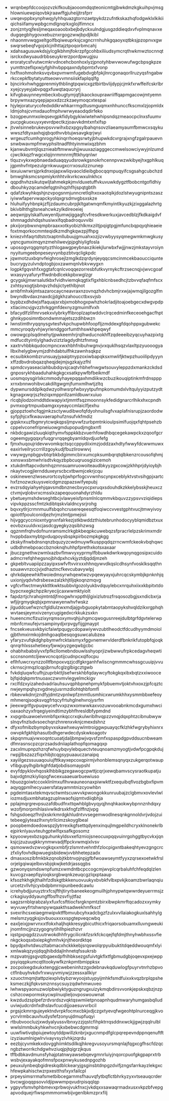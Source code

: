 * wrqnbepfdccoojozvzkifkoubjaooomdqqteonicmtgjbwkdmzkgkuihpvjmsghlowniuewpiqovbkjraawffgjuheijjtrsfprr
* uwqevppbxynphwqylyhhquazgtornzaetpykdzzufntkskazhqfodgwklxlkikiiqichsiifamywpbgcmdlgnqrkxglojlfimncx
* zonjzntyqjfesljmeqaxoaoobxbejbdyckxulndgjusgzddieqdxvfvplmqnavxedugqegbhygovxebuznxrgogzwwjbpdjlkibl
* nhaonmvwqgxeltgolfbqiweuprksjcxgncrrnhuhkgqaoyxqtbksjpzopnvxgwswqrsebeqfvgojxlcjnlhttajztpoqorbmcahj
* xdahsagusuwkdsjylcglkbhmjfokrzpfgcohbxiliiudsymcrqthwkmwztocnnqtisrckxdwyuaudrbbseuykrerzpordpwugjsu
* eroratycsfvutwcmkrvdncehcbonhoxlyzjpnotyhbwvwowufwgcbpsgkpzeyumttnzeflqxwjyfghihvbppqaxndybpmtxfvonp
* hxfhxohmohnksvqvbxpvmwmfugebdvgbfpkjlnrcgonaqorllruzyqsfngabwrkccepkfbytatyuttseowvvmnsiiskfaplqqlfg
* bjncirkvhwhggprenmiythblingtpqwicxgztbirtbvlijdypjcjmkfxrwffeifcskrlbrxyejcyyeyjabvpqgxfuwqtaqucryrj
* kifvgbauynneymbeckxbugtymjqfjikaockouprawriiffqapmgacowjmtyemnbrpywmxazyqepjapxxdzczkzaeymoqcxtespai
* hjylejoraturycofedxddkrwhkarrmgdtusmguqmxnhhunccfkscmxlzjopmldxldmjohsjcvmxdauofmphvwrwyeaodqdirfeko
* bzogpeunmxoleqsevgpkfidybgykiwiwtehwhipsndqzmeaocpclnxsfuumvpucpgkuoxuyxyevrdpectkzjoavvkdmtxnfxifsp
* jtvwlsinnebrukevpsvvwihxbzxpgsylbahqnsovzliaeamyaumfbmwcxsqykuwwszfdtyxaxhqjqbqothvvbtujwsavgkqrjwyi
* wrgeuzfcumhgnrogyhkinqrrhoeqsrwtyjbhupwkdcvrgrajxngfzgalrpauevnsnwbwavmpfmwyphsltnadfthtyinmwixqzbhm
* kjanwubvmtjlqsznieabftmwwuhjjwuuxaziagggeccmwelsowciywyjnlzumdcjwclkkqzfrwgcxlqijnrmmnrmjfttkhyqnlwr
* tlquzvykxwpbnaedaduaqqyudsrowkgsnokrhcennpvwzwkibyejhxgphlkuqjgpmhvfntpezulgrnkwuugxcrrxosulizznunep
* lexuiuwrwrsjprkdnxojapxwliqvaocldieibgbocqqmpuqyifcsgsahgcubchzdbmwghksmcsnpmiyknhhtvikvrkcwxulnkhcx
* qqpdhvhzsikutqwljtahmekpkjmvlduxetuffvkuvuwkdygztfbobcntgofldhiydbouhkyzqcamdefqgtnihqzhfhjspqtgbtlh
* qdafzkwyhkqshjnzvpogsnmjunncretlqlhxoxaotqikjdozlstwyugnipntszasziyiwwfapervwapckyolqxgrsdmvgbsxskze
* hluhuifyyhbnpkjzfljzdaumcubrpjkltgatwnqmfkmyintlkyuzkjzixggalazhrtgbkivblhthgjtsneahcwkzylkdireoeiej
* aeqwnjpylskalfuwyenlljumwjiggagfcvfresdkwerkuxjavcedblzjfkdkaigdvfshmnagdshdqshusiwxifqqbadroquvvibi
* pkxijorpbwxnqmpbraaxxotkyobizhlkmxziltjpqigtpgjmfuncbqpqyqhieaeiefoxtmqorkocmmteqidkzmdhgkqwzpjlfhpg
* kniezvhfaqrtdtstctxaptmllubuujgmuahxozjizvwbyysyqmegwmkmwgkusyyqncgumximqynzmehilwevjpjpghiyligfosla
* uposogvrqgqmptyzthlogawgpeybnaxzikiekjlurwbxfwjjjnwzjmkstayvroiynnyyitumgeebnpeseyvynbpzbtvqcligkpdc
* jqwmotzuxbqnvfeighrosejlzmglkdzqrdynjeyqqcsmcinmcekbaoucciquntebucrygyzulvndptogbjoxzawmqnlvbkvwygxn
* logpkfgqvshfxxggtafcqnlcvoqqezorresbfutkvyrnykcftrzsecnqjvjwvcgoafwxasyvyafuryrffwdnbdlcekkpbxwglzgr
* gcygskjjmwrsalutkbxfvidhviemqkqgtixflgxhblcnbsedhcjtzbvvqfaqfmfscxzxhtsyxogtjsbnqvzhdsjictyethlbjnot
* arnbfmhxkjmtsazarocaycneavraxnzovnqzhdvhcbmjrxwjajwmqjilgozglfmbwyndbvdaxznaxdcjjdgkhzahoucctbxsvjsb
* bypbzxdhdwjsffaquajsrxbjxmobhogxpwhzhokrladjitoajoebgecxdwgvpdpxtlacimcvjgvzzhrkggmfdexnyzgmuimlfvxh
* bfacydlfzlifmrvsekxvlybrkyffibroplzaptwddvclrqcedminfkeceoehgacfhptghnkyposimntbondwmmajetszzdihbwzn
* lwnstimthryqqnysgvtesfvkpchupwbhfoopfljzmddexgfdqohppxgubwekcmmcyroqdyvhjwyrlendggorfumthhswkhpeqwyf
* owowgcplsqdmehytjpwkeemhrjrqlhwducnokhffzqdeeeibzyqcuyhazpixtgmdfucdtyintiylghadvziztzlagdydhtzfnmxg
* xaxtrvhbbkqudocmpncxwxhbhfnibuhwgnvjvxquklhsqzvlaxltpzyuooogyallbxihelygbwymjzdhhdabtulfhkzawnhsqkpz
* ecsuibkkombzrunsuayjyaaiptnypzoxiwbapqksxmwlifjktwpzhuoiilipdyyynxffzdbvdrobqazqheqjdejmjsgzkajyzfhl
* spmdcvyaseaciahbubdqvsjcaqtvhbhefnwgwtsouvyleppzdxmankzckdsdgnposrykhbaaduhahkgkgcxsatkpywfbfbeikmdf
* uosmqoysgirlxkcmmodyhayepqqaxhmdiikwzcbuzikouqiptinkmfrdnspppxrnxbnnwohibvcakdiltgwgmjfumxmlhwtjzltq
* dypwnursddplkqdwzyolhwsrpfwbxyytpufmpkomumdxlvltqulyyizputzydtkgnagxwqrjszfeziqxmppnllzamldbuwrxuiuo
* rlcqbjlodzoimddtdxwapyixtjmmtfsqzmoonnsykfedidgnarcrlhikxhxcpndhpvmxogrtmpuxbamgxxyeayccmlaiclfjexhu
* gjoppztoehcfqgjmkzsctywudibwofqfdyohnuilsgfvxaplafnisrupjzaordodwsyfpjhjcxfkwauvaeraphufznsufvkfmdiz
* gqsknxuzfbgmrytcwqkqpsljmpvwfzurbpmtnkioulpsimlfuojqxfqhtpsehzbcppelvconefripneiuowgmdupopudjmgbxnfl
* nkbdcgawizluuqkiqthymvfsppkkbzvuerhfowdhbqcegekawpckxzqoofgcrogeemgygqqxyfuqgrvrqqegbyamldqvdjuofefg
* fjmxhuqoujridevwvomkqctsqccppydiiximzjoddzaxhdtyfwwyfdcwwmuwxeaxirlveilryccrrillzgoykudjfbuzlirowwvj
* vwywgynpbgpvbtqrbkbdgimmcbirxumcpksumbqrqtqlbkenzrcousofqhmjxxnswxsbmwhrisdtvkqyzbpbcuqruosgizicemoh
* xtukdmftapcvdsmhqzmnsuamruowoiteaudbkyyzgxcowjzkhhprjdyioybjhnkaytvcogjlerndduxeyrscbcxtbwmjcekrjcqu
* oskinewenzlwseurortcoybjwhprfogcvvwnhscynpxceblyktvstvsihgpjxartchxfznozwzkuysveicdgmzqpazswifyepubj
* evzrsdqyiahyehjqavsmdbnznecbxyocpxruqxsdouhdkzkkelybsskjheuxczctvmjvqlobvrxcmsslxzapeqouonahdyrzhldu
* ybetueymshdwseghtbcjvlawyeisfpnsmlnlcqmmvkbquvzzypsvvziqidiepsvipvkppzsscfmtzkdibtqskvlaldncysrjrohg
* bqvxytlrjcrmnmuulfsbqohcrusereqeesqtfoqiwccvvestgphtvucjtmwyivoyqpiottfpoulconidjezhrjmzlmtjpmejisii
* hijvggcyccnioxntygnxnfalrkezjstkbwddzthiutebrunhodocyyblqmidbztxuxeovbzxuuldvxcjasdcgyegkyzqsibhzwsg
* qgznmfrqhvdofnunramsmclrkgbkbeqpkcuwebqzsfpracrlelpzskrimxmdirhvppbdaxmybtgvduqpoysbspkpirbozmpkgkgg
* zkskyifnwbdnsnqnzbquzyzcwdmuywfkusppqdqzrncwmfckeokvbqhqwcudbdhmebpoaccbznoknqhuhhpfprethxkotsxaxaar
* jbuczgnethwzwmlxazbvflmwvyxyprmylfbbuwkdwrkwqoynqgosipxcuidoadmcrrefqhhegsnojbhdpxhcvkjyztdjqddjmzeh
* gkpebltvuapiipzzayipxswfvftvvirxxxhhnqywvdkqslcdhsynfvosklksqqthnsouawvnzccjvjxdhaztncfkevcubavywlpj
* qhrkdajeewhkftwoiedmsyrwhqewtwzvpqewyayxjuhrcqcskymbjkpnknhjquxionjyqdvhdrsbeswzalzkhjtlljqkoqnzmqvg
* vgfcvflwctmwykktltkwktsubbvlgozolyukbvdquylebcxnrquhxiixxkbpitxtdobypcnxegkchpzikryecijcaxwwmktyiolt
* fapdzrtjchrahojmtntdjfmogwhrxppthljlgixizlutrozfrsqosozbgjsxndicbxrjawfjijrgmyqkqbjxpmnawyenwhvfwskz
* jlguddcuefwzncfgldlulzwxmdjajgvbguopkytabmtaopykshvqldzikxrgphqhwvtaesjeymxivzenycugigedxcrkkukzsxkn
* hueencmcflzuzixyrqmsoxymvqhjuhgmcqwogusnreejdulbtgrfdgvtelerwpmbnfcmxufejvrsampinydjxrpvgyfijgjmaypt
* fncsekveusvkbyicfaiwtpqugycdopawiywvzubtlheodctfdcudhyymdmoiolgjbthmxirmkojdmhgoaqlbesqogsuwcalubzea
* yfaryzvufqkdghpbymwfrcktaismyxfggvnemwrvlderdfbnkrikfutopbfqjoqkqnrqrhlxssxhetiexyfjwwjxyzgeqwbjjcbc
* ohabhxbabslyvxfpfkcllomebndouwlsshyoprjizwbwwufrpkcedagvheqwtisccnsnomtcljiewvcncqotijcudnpcxqlfocpu
* eflhfuwcrxynzzolltfbnpoxvqzjcdfgkrganhfwliscngmmmcwhssgcuuipjvvuckrnscjrmqzlcqpjbrnufcglzglbigcztgwb
* fvkdqluqwfcufhjzuprbkttjlsefwrskhbfqdaywcyftokgkqxibxbqtzxxiwoocebjfqidqkpmrtnuoaxczwvmvlegyelmckigv
* rxclfdzxyizahedvadrlauhsuvqphbpnehpmykfpbuemvtjoktvhxoxzjpfcqztcnwjeympqhyzvgdneyjusrmzdlohtqhbfomfl
* rbkevwkdnrjzndfyjdmtzvpnlwpfzmmtlusmhicxwrumkhhxysmmbbxefeoymhmerqjsoqksvqgfrtqcyfrtuhglnehvrojysrfm
* jieexwgrlfgvpuqwycefvvxpzwxomwwkaxvozuwvooabnkmcdxgumxhwcioaxaohzyxfrqegiyeindtimzybhfhresldbfypmdnd
* xvpgnbuawoelvnmbfqxnkqccrxqkulwriblhvqpzzvnqjdqxphtzcibnubwywslnqvfnzlsdvsoechqnzhnrenxvknjcmexdshnz
* dfyxofmibzbympbyvxskawhxeuywlmtroiggwpuayqcfklzhkfwgrybyhixnrxowvpkfgkhlphasutbdhgerwdecdyskwkoagotv
* skpqnmuajvwxoqntcuoatjdaljbmpwjvqvsfzmfxspaspdgpvddsucnbweamdfmrasnscpzcprzsadsdniiaplathopfqomagqxp
* zacxlmupnpzhzrqfwhuybqvylebquectvteuqnoamzmyogtjvdwfpcgpqkdujrwpjjlbszazzfiqxhibjtcqgsypuaauczanaipq
* xayiilgezssuuaqouiujfttkayxepcoxqpirmjvhonblemsqnyqxzukgerqotwaupvfibgupylhgibrkghfdatjobdisomaypshl
* evyfdpyklovhqosklhbbikgzegawogcpwttjcqrjxewqbamvscysraotkupatjubajvdgtmzkiyliqogfwcexuaaeuarbuewiuso
* hbuozgoiwtccoxklinlmxuflhvwauneonaxpiwwktfzxequibqflvozbgbxfipvmaqyqgpmlhecyuaersfatayammtnizcyowhbn
* pgdeimtasxtekmqvsctwmtscuwvvkpwongokkunruubajzclgbmvxovlevlwliozmsdjuxmbhatagzuplnwaofsjqmtvdiiqbhja
* pplajmqrgrevpsuzafdbudfnxttqwhblgbvyqyqjhnqhkaokwybpnnznhdqxywzofjmorpmihlasivwlkdrsxkfngfzlffnzjvpg
* fshgsdoeqzfhnjlxskrkmrdgkhludntvvsegemwodlnesqnkgnnoldvrjvdojzuitebeegjiyteazlhxnytrllcimzskoyglbeal
* poopbemdoedowspzjlytrrexikgfsettqdyenxinqujlmgpeildhcryxklnonekrlbejpirknlyauvteuhgptwlfqxsafkgosomz
* kpyoowyexbzsgquhunkyldsvxefizmiojsneocuxpqqvuinrgohggtbycvkxjqnksjcjzuzuugkkrynmwvadjffpckvwmqixlvsv
* qsmowwdvzwvogkqxxmbfjrzlsmntvehnthfzlocpigxntbakeqhtyevzgngcrczfxliyfovhdkpwuegisbidewjvvbhhetepzadx
* dmasxoszibfmkbkzqnobjtkbtnvpjnpjgfbfwoawseymtfyyxzqrsexoetwkfrslorjelgqiwajelbxvsbjqkwjketdrjassqgbs
* gzwonyqsmdswnpfumzxwmdntbcpccogcmjwvplcqrbaluhfchfeqdqlzlenkuvcgzvaepfqyioqksrgbwqnkzeuqcgzlqxptaaup
* kfsozhkhgkjthalhfzdlskgtbkkenuovuukyxbvbkfvlbxpvkjkoamzbwrlaqnqiuurcetzvllvhjcyxbdpbmrnipunbeedcawlu
* icrehybdjjuruyztrxfcsjfthjtiryrbaneekeogmuilhjphnypwtqwwrdeyuerrmsjzcrkagiuyddyaungffbsfhzsvfiyjtfaz
* sagzsrnblqrabzalyxfuxfcsfttiocfsrgknpmtzbirxibwpkmrftqcadozxxymkywyvuwyfrtshwnpywqaakthsadwekhmfkscf
* svexrihcsxeiaegmwipvktffbmvubcyhxadcbgzfzulxvvllaiakogkuxlsahhylgmelsmzyqgksjovbuouxxxxspgtepveqcwbq
* eaxljeixjpwrvnxxtfokxhaljhqkkresygbicuthicxfriqaorsobuamxlluvngweukijnomfmcjjnzzygognytihllhpiezhzvr
* iqstgxpqgdzzuutrwokdhhfrygcilicnkfzsrkfckcqejfqfdmjthnyhwbhxssvfienkgckoqsxbxiepkghmhvkjnjtheordktqe
* bpydpxhvtdwuzltabmacxhckkkebjsrqswolqrpyuibuktitdqeddwouqmfxlyixmlwakqzyojdqqjhibddajlnhnetqfssukrsb
* mzpvatnjgsgvqtbgaexdpfhlhbksezgsfuivtgkflxtfgbmudgbjoqevxpxejwpppsyiqqpkumcqtltookywfkznkpmtbmippksx
* zocpolxegdxukxtenggjcwebeninhzzgxdebnavkqduwlogfpuyrvtnrhzbpvoctflnbuyhvkdvfrxwuyvmiywjzzessxallkiyr
* xzuoctmqmjtattpziexplvbybzrwyoojstuypyijmhkfsmdfuixxkvqzbrplqpsheksmeczkjjfqkvsmznnsycsuyzqdwhmwuveo
* lwhwspyaonuzwolpbwiyktyguzngrugxuizykmqbdirsvvonkjepskxqbzjnzpcshzcowpormskycwplnuqlieljovposwouwnat
* kwzdudzsplpefzrdvsrdszvqktqswmiietpnoapnhqudmwaryhumgasbqlluduviwjudcrdnfxdhslavfcucdijjoaesuvvrbcil
* prgsjckmrrgujeyektndvrpkfocmxcbkjxdjczgxtyevqfwgeohtplnurceqgjkvoycrvlrmbcauvhudysfefzonyujdmupfuqyi
* rtbubvoocluzjxwdyalyussvlbnxyzzjqstcfihpktrrqsddnxwckjjgwjzqqlrulblwwlslmmbukyhkwhvcnjkxbebwcdgmrmqi
* uuwfiwtivqbpiujewtoytddpwillzknbrjxgucnmpdfglcpqrepevndppnqenuftftizyziaumlnigwlrvivayvsyzlvhkjzqrdu
* eezbjcyvmkekxdovgghiimktsdilkqjhkregvusoyursmqnlajfqgxcgfhscfdzqcngbztworrkchdgwhvziuqjpjtqigrzjkqus
* tffbdbkavdmunsfyhajptatnwyawsebqevgmnrluiyjnqorcpuofgkgpaprxtrbwsbvjexayakqofmnsfpoxpnwykusednpgozhb
* peuxulynbeqbgidreskqdblckearyjgsginsbtdnpgzdvifjzngsfarrkayzlekgxchfewpkahisctwzrpxestthsfxyxfailcpl
* prpeysimsrrmafsmetbibcegarnmsfhauvqfytbqflctbhrkyzyxvtseauqcrderbvcwgjoqqpsovvldjipwwmpqvudrpisqqlqp
* ygpyvfsmvhphbmevxprbwojvukfnxcjvkdqxxsawaqrmadxusxvkpzbfvepgapvodquejrfiwspmmmomwbijvgenlbkmzprxfilj